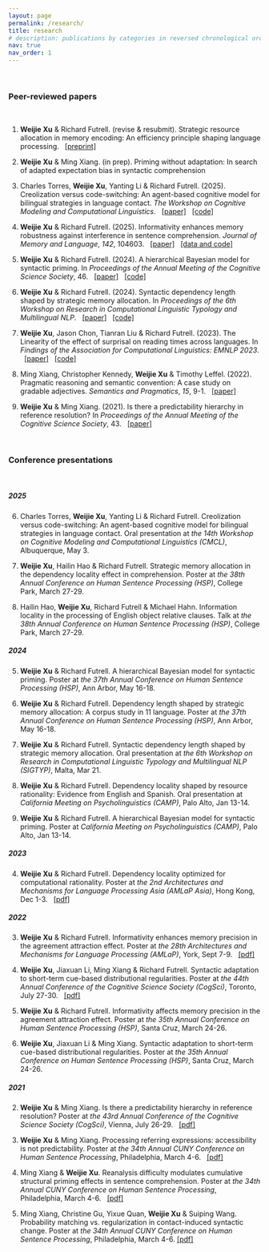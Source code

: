 ```yaml
---
layout: page
permalink: /research/
title: research
# description: publications by categories in reversed chronological order. generated by jekyll-scholar.
nav: true
nav_order: 1
---
```


<p>&nbsp;</p>

### Peer-reviewed papers 
<p>&nbsp;</p>

1. **Weijie Xu** & Richard Futrell. (revise & resubmit). Strategic resource allocation in memory encoding: An efficiency principle shaping language processing. &nbsp; [[preprint]](https://arxiv.org/abs/2503.14728)

1. **Weijie Xu** & Ming Xiang. (in prep). Priming without adaptation: In search of adapted expectation bias in syntactic comprehension

1. Charles Torres, **Weijie Xu**, Yanting Li & Richard Futrell. (2025). Creolization versus code-switching: An agent-based cognitive model for bilingual strategies in language contact. *The Workshop on Cognitive Modeling and Computational Linguistics*.  &nbsp; [[paper]](https://aclanthology.org/2025.cmcl-1.25/) &nbsp; [[code]](https://github.com/cj-torres/creolization-codeswitching)

1. **Weijie Xu** & Richard Futrell. (2025). Informativity enhances memory robustness against interference in sentence comprehension. *Journal of Memory and Language*, *142*, 104603. &nbsp; [[paper]](https://www.sciencedirect.com/science/article/pii/S0749596X24001062) &nbsp; [[data and code]](https://osf.io/e5dsv/)

1. **Weijie Xu** & Richard Futrell. (2024). A hierarchical Bayesian model for syntactic priming. In *Proceedings of the Annual Meeting of the Cognitive Science Society*, 46. &nbsp; [[paper]](https://escholarship.org/uc/item/9cc8p5fk) &nbsp; [[code]](https://github.com/weijiexu-charlie/HBM-for-syntactic-priming-CogSci24)

1. **Weijie Xu** & Richard Futrell. (2024). Syntactic dependency length shaped by strategic memory allocation. In *Proceedings of the 6th Workshop on Research in Computational Linguistic Typology and Multilingual NLP*.  &nbsp; [[paper]](https://aclanthology.org/2024.sigtyp-1.1/) &nbsp; [[code]](https://github.com/weijiexu-charlie/Dependency-length-strategic-memory-allocation)

1. **Weijie Xu**, Jason Chon, Tianran Liu & Richard Futrell. (2023). The Linearity of the effect of surprisal on reading times across languages. In *Findings of the Association for Computational Linguistics: EMNLP 2023*.  &nbsp; [[paper]](https://aclanthology.org/2023.findings-emnlp.1052/) &nbsp; [[code]](https://github.com/weijiexu-charlie/Linearity-of-surprisal-on-RT)

1. Ming Xiang, Christopher Kennedy, **Weijie Xu** & Timothy Leffel. (2022). Pragmatic reasoning and semantic convention: A case study on gradable adjectives. *Semantics and Pragmatics*, *15*, 9-1. &nbsp; [[paper]](https://doi.org/10.3765/sp.15.9)

1. **Weijie Xu** & Ming Xiang. (2021). Is there a predictability hierarchy in reference resolution? In *Proceedings of the Annual Meeting of the Cognitive Science Society*, 43. &nbsp; [[paper]](https://escholarship.org/uc/item/4mg9786g)

<p>&nbsp;</p>

### Conference presentations
<p>&nbsp;</p>

##### 2025

6. Charles Torres, **Weijie Xu**, Yanting Li & Richard Futrell. Creolization versus code-switching: An agent-based cognitive model for bilingual strategies in language contact. Oral presentation at *the 14th Workshop on Cognitive Modeling and Computational Linguistics (CMCL)*, Albuquerque, May 3.

6. **Weijie Xu**, Hailin Hao & Richard Futrell. Strategic memory allocation in the dependency locality effect in comprehension. Poster at *the 38th Annual Conference on Human Sentence Processing (HSP)*, College Park, March 27-29.

6. Hailin Hao, **Weijie Xu**, Richard Futrell & Michael Hahn. Information locality in the processing of English object relative clauses. Talk at *the 38th Annual Conference on Human Sentence Processing (HSP)*, College Park, March 27-29.

##### 2024

5. **Weijie Xu** & Richard Futrell. A hierarchical Bayesian model for syntactic priming. Poster at *the 37th Annual Conference on Human Sentence Processing (HSP)*, Ann Arbor, May 16-18.

5. **Weijie Xu** & Richard Futrell. Dependency length shaped by strategic memory allocation: A corpus study in 11 language. Poster at *the 37th Annual Conference on Human Sentence Processing (HSP)*, Ann Arbor, May 16-18.

5. **Weijie Xu** & Richard Futrell. Syntactic dependency length shaped by strategic memory allocation. Oral presentation at *the 6th Workshop on Research in Computational Linguistic Typology and Multilingual NLP (SIGTYP)*, Malta, Mar 21.

5. **Weijie Xu** & Richard Futrell. Dependency locality shaped by resource rationality: Evidence from English and Spanish. Oral presentation at *California Meeting on Psycholinguistics (CAMP)*, Palo Alto, Jan 13-14.

5. **Weijie Xu** & Richard Futrell. A hierarchical Bayesian model for syntactic priming. Poster at *California Meeting on Psycholinguistics (CAMP)*, Palo Alto, Jan 13-14.

##### 2023

4. **Weijie Xu** & Richard Futrell. Dependency locality optimized for computational rationality. Poster at *the 2nd Architectures and Mechanisms for Language Processing Asia (AMLaP Asia)*, Hong Kong, Dec 1-3. &nbsp; [[pdf]](https://weijiexu-charlie.github.io/assets/pdf/MemDepend_amlapasia23_resubmission.pdf)

##### 2022
3. **Weijie Xu** & Richard Futrell. Informativity enhances memory precision in the agreement attraction effect. Poster at *the 28th Architectures and Mechanisms for Language Processing (AMLaP)*, York, Sept 7-9. &nbsp; [[pdf]](https://weijiexu-charlie.github.io/assets/pdf/AgreeAttr_AMLaP22.pdf)

3. **Weijie Xu**, Jiaxuan Li, Ming Xiang & Richard Futrell. Syntactic adaptation to short-term cue-based distributional regularities. Poster at *the 44th Annual Conference of the Cognitive Science Society (CogSci)*, Toronto, July 27-30. &nbsp; [[pdf]](https://weijiexu-charlie.github.io/assets/pdf/CueAdapt_CogSci22_final.pdf)

3. **Weijie Xu** & Richard Futrell. Informativity affects memory precision in the agreement attraction effect. Poster at *the 35th Annual Conference on Human Sentence Processing (HSP)*, Santa Cruz, March 24-26.

3. **Weijie Xu**, Jiaxuan Li & Ming Xiang. Syntactic adaptation to short-term cue-based distributional regularities. Poster at *the 35th Annual Conference on Human Sentence Processing (HSP)*, Santa Cruz, March 24-26.


##### 2021
2. **Weijie Xu** & Ming Xiang. Is there a predictability hierarchy in reference resolution? Poster at *the 43rd Annual Conference of the Cognitive Science Society (CogSci)*, Vienna, July 26-29. &nbsp; [[pdf]](https://escholarship.org/uc/item/4mg9786g)

2. **Weijie Xu** & Ming Xiang. Processing referring expressions: accessibility is not predictability. Poster at *the 34th Annual CUNY Conference on Human Sentence Processing*, Philadelphia, March 4-6. &nbsp; [[pdf]](https://www.cuny2021.io/wp-content/uploads/2021/02/CUNY_2021_abstract_93.pdf)

2. Ming Xiang & **Weijie Xu**. Reanalysis difficulty modulates cumulative structural priming effects in sentence comprehension. Poster at *the 34th Annual CUNY Conference on Human Sentence Processing*, Philadelphia, March 4-6. &nbsp; [[pdf]](https://www.cuny2021.io/wp-content/uploads/2021/02/CUNY_2021_abstract_95.pdf)

2. Ming Xiang, Christine Gu, Yixue Quan, **Weijie Xu** & Suiping Wang. Probability matching vs. regularization in contact-induced syntactic change. Poster at *the 34th Annual CUNY Conference on Human Sentence Processing*, Philadelphia, March 4-6.   [[pdf]](https://www.cuny2021.io/wp-content/uploads/2021/02/CUNY_2021_abstract_179.pdf)
